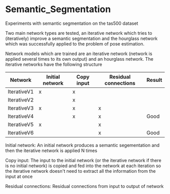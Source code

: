 # Semantic_Segmentation
Experiments with semantic segmentation on the tas500 dataset

Two main network types are tested, an iterative network which tries to (iteratively) improve a semantic segmentation and the hourglass network which was successfully applied to the problem of pose estimation.

Network models which are trained are an iterative network (network is applied several times to its own output) and an hourglass network. The iterative networks have the following structure

| Network       | Initial network | Copy input | Residual connections | Result |
| ------------- | --------------- | ---------- | -------------------- | ------ |
| IterativeV1   |        x        |     x      |                      |        |
| IterativeV2   |                 |     x      |                      |        |
| IterativeV3   |        x        |     x      |           x          |        |
| IterativeV4   |                 |     x      |           x          |  Good  |
| IterativeV5   |        x        |            |           x          |        |
| IterativeV6   |                 |            |           x          |  Good  |

Initial network: An initial network produces a semantic segementation and then the iterative network is applied N times

Copy input: The input to the initial network (or the iterative network if there is no initial network) is copied and fed into the network at each iteration so the iterative network doesn't need to extract all the information from the input at once

Residual connections: Residual connections from input to output of network
